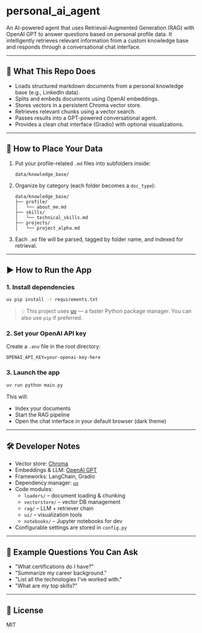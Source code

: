 # personal_ai_agent

An AI-powered agent that uses Retrieval-Augmented Generation (RAG) with OpenAI GPT to answer questions based on personal profile data. It intelligently retrieves relevant information from a custom knowledge base and responds through a conversational chat interface.

---

## 🚀 What This Repo Does

- Loads structured markdown documents from a personal knowledge base (e.g., LinkedIn data).
- Splits and embeds documents using OpenAI embeddings.
- Stores vectors in a persistent Chroma vector store.
- Retrieves relevant chunks using a vector search.
- Passes results into a GPT-powered conversational agent.
- Provides a clean chat interface (Gradio) with optional visualizations.

---

## 📂 How to Place Your Data

1. Put your profile-related `.md` files into subfolders inside:

    ```
    data/knowledge_base/
    ```

2. Organize by category (each folder becomes a `doc_type`):

    ```
    data/knowledge_base/
    ├── profile/
    │   └── about_me.md
    ├── skills/
    │   └── technical_skills.md
    ├── projects/
    │   └── project_alpha.md
    ```

3. Each `.md` file will be parsed, tagged by folder name, and indexed for retrieval.

---

## ▶️ How to Run the App

### 1. Install dependencies

```bash
uv pip install -r requirements.txt
```

> 💡 This project uses [uv](https://github.com/astral-sh/uv) — a faster Python package manager. You can also use `pip` if preferred.

### 2. Set your OpenAI API key

Create a `.env` file in the root directory:

```
OPENAI_API_KEY=your-openai-key-here
```

### 3. Launch the app

```bash
uv run python main.py
```

This will:

- Index your documents
- Start the RAG pipeline
- Open the chat interface in your default browser (dark theme)

---

## 🛠 Developer Notes

- Vector store: [Chroma](https://www.trychroma.com/)
- Embeddings & LLM: [OpenAI GPT](https://platform.openai.com/docs)
- Frameworks: LangChain, Gradio
- Dependency manager: [`uv`](https://github.com/astral-sh/uv)
- Code modules:
  - `loaders/` – document loading & chunking
  - `vectorstore/` – vector DB management
  - `rag/` – LLM + retriever chain
  - `ui/` – visualization tools
  - `notebooks/` – Jupyter notebooks for dev
- Configurable settings are stored in `config.py`

---

## 💬 Example Questions You Can Ask

- "What certifications do I have?"
- "Summarize my career background."
- "List all the technologies I've worked with."
- "What are my top skills?"

---

## 📄 License

MIT
